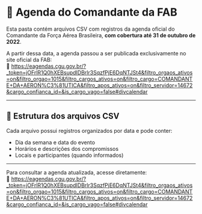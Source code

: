 # 📁 Agenda do Comandante da FAB

Esta pasta contém arquivos CSV com registros da agenda oficial do Comandante da Força Aérea Brasileira, **com cobertura até 31 de outubro de 2022**.

A partir dessa data, a agenda passou a ser publicada exclusivamente no site oficial da FAB:  
🔗 https://eagendas.cgu.gov.br/?_token=jOFrlR1Q0hXEBsupdIDBrlr3SqzfPjE6DqNTJSt4&filtro_orgaos_ativos=on&filtro_orgao=1015&filtro_cargos_ativos=on&filtro_cargo=COMANDANTE+DA+AERON%C3%81UTICA&filtro_apos_ativos=on&filtro_servidor=14672&cargo_confianca_id=&is_cargo_vago=false#divcalendar

---

## 📄 Estrutura dos arquivos CSV

Cada arquivo possui registros organizados por data e pode conter:

- Dia da semana e data do evento  
- Horários e descrições dos compromissos  
- Locais e participantes (quando informados)

---

Para consultar a agenda atualizada, acesse diretamente:  
🔗 https://eagendas.cgu.gov.br/?_token=jOFrlR1Q0hXEBsupdIDBrlr3SqzfPjE6DqNTJSt4&filtro_orgaos_ativos=on&filtro_orgao=1015&filtro_cargos_ativos=on&filtro_cargo=COMANDANTE+DA+AERON%C3%81UTICA&filtro_apos_ativos=on&filtro_servidor=14672&cargo_confianca_id=&is_cargo_vago=false#divcalendar
